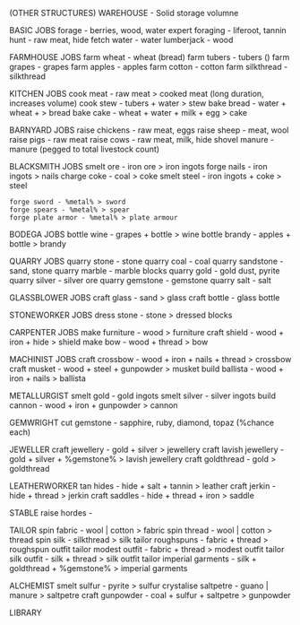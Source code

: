 (OTHER STRUCTURES)
WAREHOUSE - Solid storage volumne

BASIC JOBS 
    forage - berries, wood, water
    expert foraging - liferoot, tannin
    hunt - raw meat, hide
    fetch water - water
    lumberjack - wood

FARMHOUSE JOBS 
    farm wheat - wheat (bread)
    farm tubers - tubers ()
    farm grapes - grapes
    farm apples - apples
    farm cotton - cotton
    farm silkthread - silkthread

KITCHEN JOBS
    cook meat - raw meat > cooked meat (long duration, increases volume)
    cook stew - tubers + water > stew
    bake bread - water + wheat + > bread
    bake cake - wheat + water + milk + egg > cake

BARNYARD JOBS
    raise chickens - raw meat, eggs
    raise sheep - meat, wool
    raise pigs - raw meat
    raise cows - raw meat, milk, hide
    shovel manure - manure (pegged to total livestock count)

BLACKSMITH JOBS 
    smelt ore - iron ore > iron ingots
    forge nails - iron ingots > nails
    charge coke - coal > coke
    smelt steel - iron ingots + coke > steel 

    forge sword - %metal% > sword
    forge spears - %metal% > spear
    forge plate armor - %metal% > plate armour

BODEGA JOBS
    bottle wine - grapes + bottle > wine
    bottle brandy - apples + bottle > brandy

QUARRY JOBS
    quarry stone - stone
    quarry coal - coal
    quarry sandstone - sand, stone
    quarry marble - marble blocks
    quarry gold - gold dust, pyrite
    quarry silver - silver ore
    quarry gemstone - gemstone
    quarry salt - salt

GLASSBLOWER JOBS
    craft glass - sand > glass
    craft bottle - glass bottle

STONEWORKER JOBS 
    dress stone - stone > dressed blocks

CARPENTER JOBS 
    make furniture - wood > furniture
    craft shield - wood + iron + hide > shield
    make bow - wood + thread > bow

MACHINIST JOBS 
    craft crossbow - wood + iron + nails + thread > crossbow
    craft musket - wood + steel + gunpowder > musket
    build ballista - wood + iron + nails > ballista

METALLURGIST
    smelt gold - gold ingots
    smelt silver - silver ingots
    build cannon - wood + iron + gunpowder > cannon

GEMWRIGHT 
    cut gemstone - sapphire, ruby, diamond, topaz (%chance each)

JEWELLER 
    craft jewellery - gold + silver > jewellery 
    craft lavish jewellery - gold + silver + %gemstone% > lavish jewellery
    craft goldthread - gold > goldthread

LEATHERWORKER
    tan hides - hide + salt + tannin > leather
    craft jerkin - hide + thread > jerkin
    craft saddles - hide + thread + iron > saddle

STABLE
    raise hordes - 

TAILOR 
    spin fabric - wool | cotton > fabric
    spin thread - wool | cotton > thread
    spin silk - silkthread > silk
    tailor roughspuns - fabric + thread > roughspun outfit
    tailor modest outfit - fabric + thread > modest outfit
    tailor silk outfit - silk + thread > silk outfit
    tailor imperial garments - silk + goldthread + %gemstone% > imperial garments

ALCHEMIST
    smelt sulfur - pyrite > sulfur
    crystalise saltpetre - guano | manure > saltpetre
    craft gunpowder - coal + sulfur + saltpetre > gunpowder 

LIBRARY



